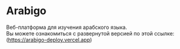 # Arabigo
Веб-платформа для изучения арабского языка.<br/>
Вы можете ознакомиться с развернутой версией по этой ссылке:  (https://arabigo-deploy.vercel.app)
